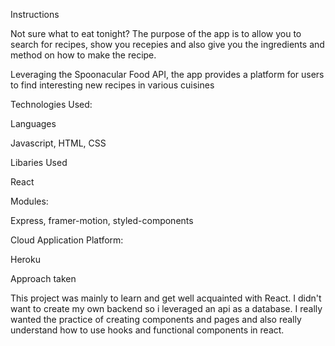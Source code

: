 Instructions

Not sure what to eat tonight? The purpose of the app is to allow you to search for recipes, show you recepies and also give you the ingredients and method on how to make the recipe.

Leveraging the Spoonacular Food API, the app provides a platform for users to find interesting new recipes in various cuisines


Technologies Used:

Languages

Javascript, HTML, CSS

Libaries Used

React

Modules:

Express, framer-motion, styled-components

Cloud Application Platform:

Heroku


Approach taken

This project was mainly to learn and get well acquainted with React. I didn't want to create my own backend so i leveraged an api as a database. I really wanted the practice of creating components and pages and also really understand how to use hooks and functional components in react.






